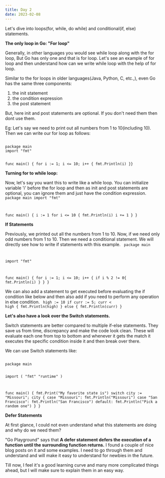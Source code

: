 ```yaml
---
title: Day 2
date: 2023-02-08
---
```


Let's dive into loops(for, while, do while) and conditional(if, else) statements.

**The only loop in Go: "For loop"**

Generally, in other languages you would see while loop along with the for loop, But Go has only one and that is for loop.
Let's see an example of for loop and then understand how can we write while loop with the help of for loop.

Similar to the for loops in older languages(Java, Python, C, etc.,), even Go has the same three components:

1) the init statement
2) the condition expression
3) the post statement

But, here init and post statements are optional. If you don't need them then dont use them.

Eg: Let's say we need to print out all numbers from 1 to 10(including 10). Then we can write our for loop as follows:

<code>
package main
import "fmt"

func main() {
for i := 1; i <= 10; i++ {
    fmt.Println(i)
}}
</code>
  
**Turning for to while loop:**
  
Now, let's say you want this to write like a while loop. You can initialize variable 'i' before the for loop and then as init and post statements are
optional, you can ignore them and just have the condition expression.
<code>
package main
import "fmt"

func main() {
	i := 1
	for i <= 10 {
		fmt.Println(i)
		i += 1
	}
}
</code>

**If Statements**

  Previously, we printed out all the numbers from 1 to 10. Now, if we need only odd numbers from 1 to 10. Then we need a conditional statement.
  We will directly see how to write if statements with this example.
<code>
package main

import "fmt"

func main() {
	for i := 1; i <= 10; i++ {
	    if i % 2 != 0{
		fmt.Println(i)
		}
	}
}
</code>  

We can also add a statement to get executed before evaluating the if condition like below and then also add if you need to perform any operation in else condition.
<code>
  high := 10
  if curr := 5; curr < high {
		fmt.Println(high)
	} else {
    fmt.Println(curr)
  }
</code>  
  
**Let's also have a look over the Switch statements.**

Switch statements are better compared to multiple if-else statements. They save us from time, discrepancy and make the code look clean.
These will evaluate each one from top to bottom and whenever it gets the match it executes the specific condition inside it and then break over there.
 
We can use Switch statements like:
  
  <code> 
package main

import (
	"fmt"
	"runtime"
)

func main() {
	fmt.Print("My favorite state is")
	switch city := "Missouri"; city {
	case "Missouri":
		fmt.Println("Missouri")
	case "San Francisco":
		fmt.Println("San Francisco")
	default:
		fmt.Println("Pick a random one")
	}
}
</code>
  
**Defer Statements**
  
At first glance, I could not even understand what this statements are doing and why do we need them?
  
"Go Playground" says that **A defer statement defers the execution of a function until the surrounding function returns.**
I found a couple of nice blog posts on it and some examples. I need to go through them and understand and will make it easy to understand for newbies in the future.

Till now, I feel it's a good learning curve and many more complicated things ahead, but I will make sure to explain them in an easy way.
  

  

